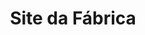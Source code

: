 ---
layout: ../../layouts/ProjetoLayout.astro

title: "Site da Fábrica"
logo: "../logo-oficial.png"
imgs: []
way: "/projetos/site-da-fabrica"
link: "https://fabsoftware.itp.ifsp.edu.br/"
destaque: "sim"
github: "https://github.com/fabsoftwareitp/fabsoftwareitp.github.io"
tecnologias: ["HTML", "CSS", "JavaScript", "Greenwood.js"]
time: ["João Correa../membros/joao-correa%", "Rafael Alexandre../membros/rafael-alexandre%"]
status: "em Desenvolvimento"
data: "07/2022"
---